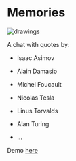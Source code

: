# Memories
![drawings](https://raw.githubusercontent.com/nclslbrn/www_memories/master/dist/img/20170528_170605-COLLAGE.jpg)

A chat with quotes by:
- Isaac Asimov
- Alain Damasio
- Michel Foucault
- Nicolas Tesla
- Linus Torvalds
- Alan Turing

- ...

Demo [here](https://memories.artemg.com/ "memories: Demo")
